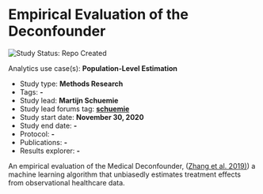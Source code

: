 Empirical Evaluation of the Deconfounder
========================================

<img src="https://img.shields.io/badge/Study%20Status-Repo%20Created-lightgray.svg" alt="Study Status: Repo Created">

 Analytics use case(s): **Population-Level Estimation**
- Study type: **Methods Research**
- Tags: **-**
- Study lead: **Martijn Schuemie**
- Study lead forums tag: **[schuemie](https://forums.ohdsi.org/u/schuemie)**
- Study start date: **November 30, 2020**
- Study end date: **-**
- Protocol: **-**
- Publications: **-**
- Results explorer: **-**

An empirical evaluation of the Medical Deconfounder, ([Zhang et al. 2019)](https://arxiv.org/abs/1904.02098)) a machine learning algorithm that unbiasedly estimates treatment effects from observational healthcare data.

